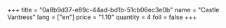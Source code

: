 +++
title = "0a8b9d37-e89c-44ad-bd1b-51cb06ec3e0b"
name = "Castle Vantress"
lang = ["en"]
price = "1.10"
quantity = 4
foil = false
+++
